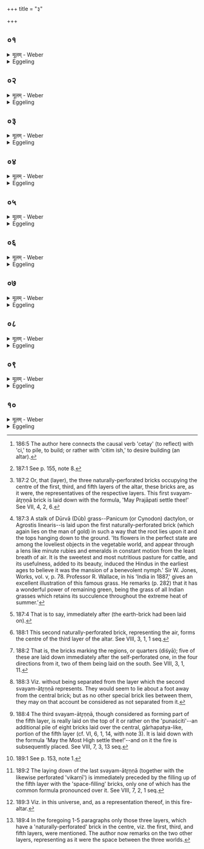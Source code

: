 +++
title = "३"

+++

##  ०१
<details><summary>मूलम् - Weber</summary>

एतद्वै᳘ देवा᳘ अब्रुवन्॥  
चेत᳘यध्वमि᳘ति चि᳘तिमिछते᳘ति वाव त᳘दब्रुवंस्ते᳘षां चेत᳘यमानानाम् प्रजा᳘पतिरिमा᳘म् प्रथमा᳘ᳫं᳘ स्वयमातृणां चि᳘तिमपश्यत्त᳘स्मात्ता᳘म् प्रजा᳘पतिनो᳘पदधाति॥
</details>

<details><summary>Eggeling</summary>

1. Now, the gods said, 'Meditate ye!'--whereby, no doubt, they meant to say, 'Seek ye a layer [^egg_381] (for the fire-altar)! 'Whilst they were meditating,

[^egg_381]: 186:5 The author here connects the causal verb 'cetay' (to reflect) with 'ci,' to pile, to build; or rather with 'citim ish,' to desire building (an altar).

 Prajāpati saw this earth, as a first naturally-perforated [^egg_382] layer: hence it is by means of Prajāpati that he lays on that (brick) [^egg_383].

[^egg_382]: 187:1 See p. 155, note 8.

[^egg_383]: 187:2 Or, that (layer), the three naturally-perforated bricks occupying the centre of the first, third, and fifth layers of the altar, these bricks are, as it were, the representatives of the respective layers. This first svayam-ātr̥ṇṇā brick is laid down with the formula, 'May Prajāpati settle thee!' See VII, 4, 2, 6.
</details>

##  ०२
<details><summary>मूलम् - Weber</summary>

त᳘मग्नि᳘रब्रवीत्॥  
उ᳘पाहमा᳘यानी᳘ति केने᳘ति पशु᳘भिरि᳘ति तथे᳘ति पश्विष्टकया ह त᳘दुवाचैषा वाव᳘ पश्विष्टका य᳘द्दूर्वेष्टका त᳘स्मात्प्रथमा᳘यै स्वयमातृणा᳘या अ᳘नन्तर्हिता दूर्वेष्टको᳘पधीयते त᳘स्मादस्या अ᳘नन्तर्हिता ओ᳘षधयो᳘ ऽनन्तर्हिताः पशवो᳘ ऽनन्तर्हितो ऽग्निर᳘नन्तर्हितोॗ ह्येष᳘ एत᳘योपैत्॥
</details>

<details><summary>Eggeling</summary>

2. Agni said to him (Prajāpati), 'I will step nigh!'--'Wherewith?'--'With cattle!'--'So be it!' He thereby doubtless meant to say, 'with the cattle-brick;' for that cattle-brick is the same as the dūrvā-brick [^egg_384]: hence the dūrvā-brick is laid so as not to be separated from the first naturally-perforated one; hence also not separated from this earth are the plants, the cattle, the fire,--for not separated (from the earth) [^egg_385] he (Agni) stepped nigh with this (brick).

[^egg_384]: 187:3 A stalk of Dūrvā (Dūb) grass--Panicum (or Cynodon) dactylon, or Agrostis linearis--is laid upon the first naturally-perforated brick (which again lies on the man of gold) in such a way that the root lies upon it and the tops hanging down to the ground. 'Its flowers in the perfect state are among the loveliest objects in the vegetable world, and appear through a lens like minute rubies and emeralds in constant motion from the least breath of air. It is the sweetest and most nutritious pasture for cattle, and its usefulness, added to its beauty, induced the Hindus in the earliest ages to believe it was the mansion of a benevolent nymph.' Sir W. Jones, Works, vol. v, p. 78. Professor R. Wallace, in his 'India in 1887,' gives an excellent illustration of this famous grass. He remarks (p. 282) that it has a wonderful power of remaining green, being the grass of all Indian grasses which retains its succulence throughout the extreme heat of summer.'

[^egg_385]: 187:4 That is to say, immediately after (the earth-brick had been laid on).
</details>

##  ०३
<details><summary>मूलम् - Weber</summary>

ते ऽब्रुवन्॥  
चेत᳘यध्वमेवे᳘ति चि᳘तिमिछते᳘ति वाव त᳘दब्रुवन्नि᳘त ऊर्ध्व᳘मिछते᳘ति ते᳘षां चेत᳘यमानानामिन्द्राग्नी᳘ च विश्व᳘कर्मा चान्त᳘रिक्षं द्विती᳘याᳫं स्वयमातृणां चि᳘तिमपश्यंस्त᳘स्मात्ता᳘मिन्प्राग्नि᳘भ्यां च विश्व᳘कर्मणा चो᳘पदधाति॥
</details>

<details><summary>Eggeling</summary>

3. They said, 'Meditate ye yet!' whereby no doubt they meant to say, 'Seek ye a layer! seek ye (to build) from hence upwards!' Whilst they were

meditating, Indra and Agni, and Viśvakarman saw the air, as a second naturally-perforated layer: hence he lays on that (brick [^egg_386]) by means of Indra and Agni, and Viśvakarman.

[^egg_386]: 188:1 This second naturally-perforated brick, representing the air, forms the centre of the third layer of the altar. See VIII, 3, 1, 1 seq.
</details>

##  ०४
<details><summary>मूलम् - Weber</summary>

ता᳘न्वायु᳘रब्रवीत्॥  
उ᳘पाहमा᳘यानी᳘ति केने᳘ति दिग्भिरि᳘ति तथे᳘ति दि᳘श्याभिर्ह त᳘दुवाच त᳘स्माद्द्विती᳘यायै स्वयमातृणा᳘या अ᳘नन्तर्हिता दि᳘श्या उ᳘पधीयन्ते त᳘स्मादन्त᳘रिक्षाद᳘नन्तर्हिता दिशो᳘ ऽनन्तर्हितो वायुर᳘नन्तर्हितोॗ ह्येष᳘ एता᳘भिरुपैत्॥
</details>

<details><summary>Eggeling</summary>

4. Vāyu said to them, 'I will step nigh!' Wherewith!'--'With the regions!'--'So be it!' He thereby doubtless meant to say, 'with the regional (bricks [^egg_387]):' hence on the second naturally-perforated one the regional ones are laid, without being separated from it [^egg_388]; and hence not separated from the air are the regions, the wind; for not separated therefrom he (Vāyu) stepped nigh with this (brick).

[^egg_387]: 188:2 That is, the bricks marking the regions, or quarters (diśyā); five of these are laid down immediately after the self-perforated one, in the four directions from it, two of them being laid on the south. See VIII, 3, 1, 11.

[^egg_388]: 188:3 Viz. without being separated from the layer which the second svayam-ātr̥ṇṇā represents. They would seem to lie about a foot away from the central brick; but as no other special brick lies between them, they may on that account be considered as not separated from it.
</details>

##  ०५
<details><summary>मूलम् - Weber</summary>

ते ऽब्रुवन्॥  
चेत᳘यध्वमेवे᳘ति चि᳘तिमिछते᳘ति वाव त᳘दब्रुवन्नित᳘ ऊर्ध्व᳘मिछते᳘ति ते᳘षां चेत᳘यमानानाम् परमेष्ठी दि᳘वं तृती᳘यᳫं स्वयमातृणां चि᳘तिमपश्यत्त᳘स्मात्ताम् परमेष्ठिनो᳘पदधाति॥
</details>

<details><summary>Eggeling</summary>

5. They said, 'Meditate ye yet!'--whereby no doubt they said, 'Seek ye a layer! seek ye (to build) from hence upwards!' Whilst they were meditating, Parameshṭḥin saw the sky, as a third naturally-perforated layer: whence it is by Parameshṭḥin (the most high) he lays on that (brick [^egg_389]).

[^egg_389]: 188:4 The third svayam-ātr̥ṇṇā, though considered as forming part of the fifth layer, is really laid on the top of it or rather on the 'punaściti'--an additional pile of eight bricks laid over the central, gārhapatya-like, portion of the fifth layer (cf. VI, 6, 1, 14, with note 3). It is laid down with the formula 'May the Most High settle thee!'--and on it the fire is subsequently placed. See VIII, 7, 3, 13 seq.
</details>

##  ०६
<details><summary>मूलम् - Weber</summary>

त᳘मसा᳘वादिॗत्यो ऽब्रवीत्॥  
उ᳘पाहमा᳘यानीति केने᳘ति लोकम्पृणये᳘ति तथे᳘त्येष वाव᳘ लोकम्पृॗणात्म᳘ना हैव त᳘दुवाच त᳘स्मात्तृती᳘या स्वयमातृणा᳘नन्तर्हिता लोकम्पृणा᳘या उ᳘पधीयते त᳘स्मादशा᳘वादित्यो᳘ ऽनन्तर्हितो दिवो᳘ ऽनन्तर्हितोॗ ह्येष᳘ एत᳘योपै᳘त्॥
</details>

<details><summary>Eggeling</summary>

6. Yonder Sun said to him, 'I will step nigh!'--'Wherewith?'--'With a space-filling (brick [^egg_390]).'--'So be it!'--Now he (the sun) indeed is the space-filler: 'by (mine own) self,' he thus means to say. Hence the third naturally-perforated one is laid on so as not to be separated from the space-filling one [^egg_391]; and hence yonder sun is not separated from the sky, for not separated therefrom did he step nigh with this (brick).

[^egg_390]: 189:1 See p. 153, note 1.

[^egg_391]: 189:2 The laying down of the last svayam-ātr̥ṇṇā (together with the likewise perforated 'vikarṇī') is immediately preceded by the filling up of the fifth layer with the 'space-filling' bricks, only one of which has the common formula pronounced over it. See VIII, 7, 2, 1 seq.
</details>

##  ०७
<details><summary>मूलम् - Weber</summary>

त᳘देता वाव ष᳘ड् देव᳘ताः॥  
इदᳫं स᳘र्वमभवन्य᳘दिदं किं᳘ च ते᳘ देवाश्च᳘ ऽर्षयश्चाब्रुवन्निमा वाव ष᳘ड् देव᳘ता इदᳫं स᳘र्वमभूवन्नु᳘प तज्जानीत य᳘था वय᳘मिॗहाप्यसामे᳘तिॗ ते ऽब्रुवंश्चेत᳘ग्रध्वमि᳘ति चि᳘तिमिछते᳘ति वाव त᳘दब्रुवंस्त᳘दिछत य᳘था वय᳘मिॗहाप्य᳘सामे᳘ति ते᳘षां चेत᳘यमानानां देवा᳘ द्विती᳘यां चि᳘तिमपश्यन्नृ᳘षयश्चतुर्थीम्॥
</details>

<details><summary>Eggeling</summary>

7. These six deities forsooth became all this (universe), whatsoever exists here. The gods and the Rishis said, 'Those six deities forsooth have become all this (universe): bethink ye yourselves how we also may share therein!' They said, 'Meditate ye!' whereby doubtless they meant to say, 'Seek ye a layer! seek ye how we also may share in this [^egg_392]! Whilst they were meditating, the gods saw a second, the R̥shis a fourth, layer [^egg_393].

[^egg_392]: 189:3 Viz. in this universe, and, as a representation thereof, in this fire-altar.

[^egg_393]: 189:4 In the foregoing 1-5 paragraphs only those three layers, which have a 'naturally-perforated' brick in the centre, viz. the first, third, and fifth layers, were mentioned. The author now remarks on the two other layers, representing as it were the space between the three worlds.
</details>

##  ०८
<details><summary>मूलम् - Weber</summary>

ते ऽब्रुवन्॥  
उ᳘प वयमा᳘यामे᳘ति केने᳘ति य᳘देषु᳘ लोकेषूपे᳘ति तथे᳘ति तद्य᳘दूर्ध्व᳘म् पृथिव्या᳘ अर्वाची᳘नमन्त᳘रिक्षात्ते᳘न देवा उ᳘पायंस्त᳘देषा᳘ द्विती᳘या चि᳘तिर᳘थ य᳘दूर्ध्व᳘मन्त᳘रिक्षादर्वाची᳘नं दिवस्तेन᳘ ऽर्षय उ᳘पायंस्त᳘देषा᳘ चतुर्थी चि᳘तिः॥
</details>

<details><summary>Eggeling</summary>

8. They said, 'We will step nigh!'--'Wherewith?'--'With what is over and above these worlds!'--'So be it!' Now what there is above the earth on this side of the air, therewith the gods stepped nigh, that is this second layer; and what there

is above the air on this side of the sky, therewith the Rishis stepped nigh, that is this fourth layer.
</details>

##  ०९
<details><summary>मूलम् - Weber</summary>

ते यद᳘ब्रुवन्॥  
चेत᳘यध्वमि᳘ति चि᳘तिमिछते᳘ति वाव त᳘दब्रुवन्य᳘च्चेत᳘यमाना अ᳘पश्यंस्त᳘स्माच्चि᳘तयः॥
</details>

<details><summary>Eggeling</summary>

9. Now when they said, 'Meditate ye (cetayadhvam)!' they doubtless meant to say, 'Seek ye a layer (citim icchata)!' and inasmuch as meditating (cetay) they saw them, therefore they are 'layers' (citayaḥ).
</details>

##  १०
<details><summary>मूलम् - Weber</summary>

प्रजा᳘पतिः प्रथमां चि᳘तिमपश्यत्॥  
प्रजा᳘पतिरेव त᳘स्या आर्षेयं᳘ देवा᳘ द्विती᳘यां चि᳘तिमपश्यन्देवा᳘ एव त᳘स्या आर्षेय᳘मिन्द्राग्नी᳘ च विश्व᳘कर्मा च तृती᳘यां चि᳘तिमपश्यंस्त᳘ एव त᳘स्या आर्षेयमृ᳘षयश्चतुर्थीं चि᳘तिमपश्यन्नृ᳘षय एव त᳘स्या आर्षेय᳘म् परमेष्ठी᳘ पञ्चमीं चि᳘तिमपश्यत्परमेॗष्ठ्येव त᳘स्या आर्षेयᳫं स यो᳘ हैत᳘देवं चि᳘तीनामार्षेयं वे᳘दार्षेय᳘वत्यो हास्य ब᳘न्धुमत्यश्चि᳘तयो भवन्ति॥
</details>
<details><summary>Eggeling</summary>

10. Prajāpati saw the first layer: Prajāpati assuredly is its (spiritual) ancestry. The gods saw the second layer: the gods assuredly are its ancestry. Indra and Agni, and Viśvakarman saw the third layer: they assuredly are its ancestry. The R̥shis saw the fourth layer: the Rishis assuredly are its ancestry. Parameshṭḥin saw the fifth layer: Parameshṭḥin assuredly is its ancestry. And, verily, whosoever so knows that (spiritual) ancestry of the structures (layers of the fire-altar), his structures are indeed possessed of an ancestry, possessed of relations (or, of mystic significance, bandhu).
</details>

